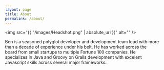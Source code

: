 ```yaml
---
layout: page
title: About
permalink: /about/
---
```


<span class="image left"><img src="{{ "/images/Headshot.png" | absolute_url }}" alt="" /></span>

Ben is a seasoned polyglot developer and development team lead with more than a decade of experience under his belt. He has worked across the board from small startups to multiple Fortune 100 companies. He specializes in Java and Groovy on Grails development with excelent Javascript skills across several major frameworks.

<!--
This is the base Jekyll theme. You can find out more info about customizing your Jekyll theme, as well as basic Jekyll usage documentation at [jekyllrb.com](https://jekyllrb.com/)

You can find the source code for Minima at GitHub:
[jekyll][jekyll-organization] /
[minima](https://github.com/jekyll/minima)

You can find the source code for Jekyll at GitHub:
[jekyll][jekyll-organization] /
[jekyll](https://github.com/jekyll/jekyll)


[jekyll-organization]: https://github.com/jekyll
-->